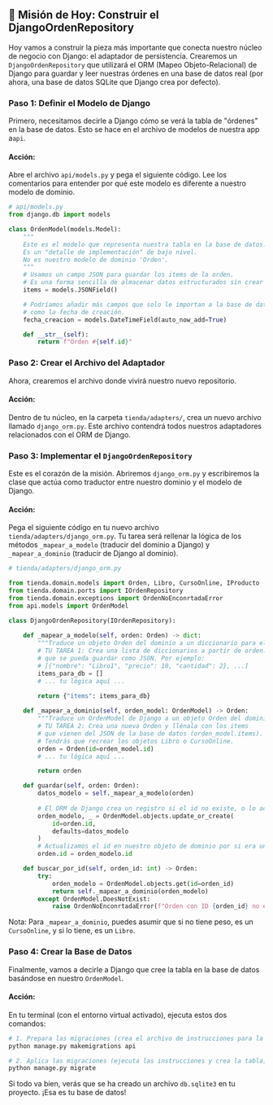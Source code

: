 ## 🧠 Misión de Hoy: Construir el DjangoOrdenRepository

Hoy vamos a construir la pieza más importante que conecta nuestro núcleo de negocio con Django: el adaptador de persistencia. Crearemos un `DjangoOrdenRepository` que utilizará el ORM (Mapeo Objeto-Relacional) de Django para guardar y leer nuestras órdenes en una base de datos real (por ahora, una base de datos SQLite que Django crea por defecto).

### Paso 1: Definir el Modelo de Django

Primero, necesitamos decirle a Django cómo se verá la tabla de "órdenes" en la base de datos. Esto se hace en el archivo de modelos de nuestra app a`api`.

#### Acción:
Abre el archivo `api/models.py` y pega el siguiente código. Lee los comentarios para entender por qué este modelo es diferente a nuestro modelo de dominio.	

```python
# api/models.py
from django.db import models

class OrdenModel(models.Model):
    """
    Este es el modelo que representa nuestra tabla en la base de datos.
    Es un "detalle de implementación" de bajo nivel.
    No es nuestro modelo de dominio 'Orden'.
    """
    # Usamos un campo JSON para guardar los items de la orden.
    # Es una forma sencilla de almacenar datos estructurados sin crear otra tabla.
    items = models.JSONField()

    # Podríamos añadir más campos que solo le importan a la base de datos,
    # como la fecha de creación.
    fecha_creacion = models.DateTimeField(auto_now_add=True)

    def __str__(self):
        return f"Orden #{self.id}"
```

### Paso 2: Crear el Archivo del Adaptador

Ahora, crearemos el archivo donde vivirá nuestro nuevo repositorio.

#### Acción:
Dentro de tu núcleo, en la carpeta `tienda/adapters/`, crea un nuevo archivo llamado `django_orm.py`. Este archivo contendrá todos nuestros adaptadores relacionados con el ORM de Django.	

### Paso 3: Implementar el `DjangoOrdenRepository`
Este es el corazón de la misión. Abriremos `django_orm.py` y escribiremos la clase que actúa como traductor entre nuestro dominio y el modelo de Django.

#### Acción:
Pega el siguiente código en tu nuevo archivo `tienda/adapters/django_orm.py`. Tu tarea será rellenar la lógica de los métodos `_mapear_a_modelo` (traducir del dominio a Django) y `_mapear_a_dominio` (traducir de Django al dominio).

```python
# tienda/adapters/django_orm.py

from tienda.domain.models import Orden, Libro, CursoOnline, IProducto
from tienda.domain.ports import IOrdenRepository
from tienda.domain.exceptions import OrdenNoEnconrtadaError
from api.models import OrdenModel

class DjangoOrdenRepository(IOrdenRepository):
    
    def _mapear_a_modelo(self, orden: Orden) -> dict:
        """Traduce un objeto Orden del dominio a un diccionario para el modelo de Django."""
        # TU TAREA 1: Crea una lista de diccionarios a partir de orden.items
        # que se pueda guardar como JSON. Por ejemplo:
        # [{"nombre": "Libro1", "precio": 10, "cantidad": 2}, ...]
        items_para_db = []
        # ... tu lógica aquí ...
        
        return {"items": items_para_db}

    def _mapear_a_dominio(self, orden_model: OrdenModel) -> Orden:
        """Traduce un OrdenModel de Django a un objeto Orden del dominio."""
        # TU TAREA 2: Crea una nueva Orden y llénala con los items
        # que vienen del JSON de la base de datos (orden_model.items).
        # Tendrás que recrear los objetos Libro o CursoOnline.
        orden = Orden(id=orden_model.id)
        # ... tu lógica aquí ...

        return orden

    def guardar(self, orden: Orden):
        datos_modelo = self._mapear_a_modelo(orden)
        
        # El ORM de Django crea un registro si el id no existe, o lo actualiza si existe.
        orden_modelo, _ = OrdenModel.objects.update_or_create(
            id=orden.id,
            defaults=datos_modelo
        )
        # Actualizamos el id en nuestro objeto de dominio por si era una nueva orden
        orden.id = orden_modelo.id

    def buscar_por_id(self, orden_id: int) -> Orden:
        try:
            orden_modelo = OrdenModel.objects.get(id=orden_id)
            return self._mapear_a_dominio(orden_modelo)
        except OrdenModel.DoesNotExist:
            raise OrdenNoEnconrtadaError(f"Orden con ID {orden_id} no encontrada.")
```

Nota: Para `_mapear_a_dominio`, puedes asumir que si no tiene peso, es un `CursoOnline`, y si lo tiene, es un `Libro`.

### Paso 4: Crear la Base de Datos
Finalmente, vamos a decirle a Django que cree la tabla en la base de datos basándose en nuestro `OrdenModel`.

#### Acción:
En tu terminal (con el entorno virtual activado), ejecuta estos dos comandos:

```bash
# 1. Prepara las migraciones (crea el archivo de instrucciones para la DB)
python manage.py makemigrations api

# 2. Aplica las migraciones (ejecuta las instrucciones y crea la tabla)
python manage.py migrate
```

Si todo va bien, verás que se ha creado un archivo `db.sqlite3` en tu proyecto. ¡Esa es tu base de datos!
